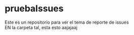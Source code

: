 # pruebaIssues

Este es un repositorio para ver el tema de reporte de issues  
EN la carpeta tal, esta esto aajajaaj
